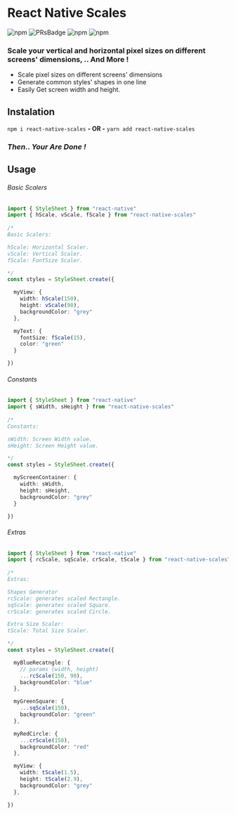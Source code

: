 
# React Native Scales
![npm][npmDownloads] ![PRsBadge] ![npm][npmLicense] ![npm][npmVersion]

### Scale your vertical and horizontal pixel sizes on different screens' dimensions, .. And More !

- Scale pixel sizes on different screens' dimensions
- Generate common styles' shapes in one line
- Easily Get screen width and height.

## Instalation 


`npm i react-native-scales`  **- OR -**  `yarn add react-native-scales`

###  ***Then.. Your Are Done !*** 





## Usage

###### Basic Scalers

```ts
import { StyleSheet } from "react-native"
import { hScale, vScale, fScale } from "react-native-scales"
 
/*
Basic Scalers:

hScale: Horizontal Scaler.
vScale: Vertical Scaler.
fScale: FontSize Scaler.

*/
const styles = StyleSheet.create({

  myView: {
    width: hScale(150), 
    height: vScale(90),
    backgroundColor: "grey"
  },

  myText: {
    fontSize: fScale(15),
    color: "green"
  }

})

```

###### Constants

```ts
import { StyleSheet } from "react-native"
import { sWidth, sHeight } from "react-native-scales"
 
/*
Constants:

sWidth: Screen Width value.
sHeight: Screen Height value.

*/
const styles = StyleSheet.create({

  myScreenContainer: {
    width: sWidth, 
    height: sHeight,
    backgroundColor: "grey"
  }

})

```

###### Extras

```ts
import { StyleSheet } from "react-native"
import { rcScale, sqScale, crScale, tScale } from "react-native-scales"
 
/*
Extras:

Shapes Generator
rcScale: generates scaled Rectangle.
sqScale: generates scaled Square.
crScale: generates scaled Circle.

Extra Size Scaler:
tScale: Total Size Scaler.

*/
const styles = StyleSheet.create({

  myBlueRecatngle: {
    // params (width, height)
    ...rcScale(150, 90),
    backgroundColor: "blue"
  },

  myGreenSquare: {
    ...sqScale(150),
    backgroundColor: "green"
  },

  myRedCircle: {
    ...crScale(150),
    backgroundColor: "red"
  },

  myView: {
    width: tScale(1.5), 
    height: tScale(2.9),
    backgroundColor: "grey"
  },

})

```



[npmDownloads]: <https://img.shields.io/npm/dt/react-native-scales?label=Installs&logo=npm&style=plastic>
[npmLicense]: <https://img.shields.io/npm/l/react-native-scales?label=License&style=plastic>
[npmVersion]: <https://img.shields.io/npm/v/react-native-scales?label=Latest%20Version&style=plastic>
[PRsBadge]: <https://img.shields.io/badge/PRs-welcome-brightgreen.svg?style=plastic>
